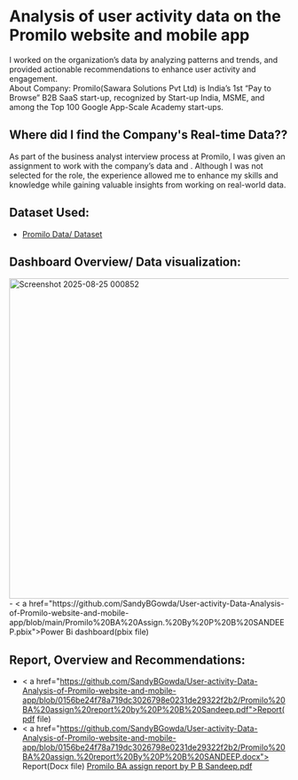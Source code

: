 # Analysis of user activity data on the Promilo website and mobile app
I worked on the organization’s data by analyzing patterns and trends, and provided actionable recommendations to enhance user activity and engagement.     
About Company: Promilo(Sawara Solutions Pvt Ltd) is India’s 1st “Pay to Browse” B2B SaaS start-up, recognized by Start-up India, MSME, and among the Top 100 Google App-Scale Academy start-ups.

## Where did I find the Company's Real-time Data??
As part of the business analyst interview process at Promilo, I was given an assignment to work with the company’s data and . Although I was not selected for the role, the experience allowed me to enhance my skills and knowledge while gaining valuable insights from working on real-world data.

## Dataset Used:
- <a href="https://github.com/SandyBGowda/User-activity-Data-Analysis-of-Promilo-website-and-mobile-app/blob/main/Data%20set%20for%20BA.xlsx">Promilo Data/ Dataset</a>

## Dashboard Overview/ Data visualization:
<img width="1102" height="577" alt="Screenshot 2025-08-25 000852" src="https://github.com/user-attachments/assets/8d1262fc-ab03-405e-961c-54db0ab26f52" />
- < a href="https://github.com/SandyBGowda/User-activity-Data-Analysis-of-Promilo-website-and-mobile-app/blob/main/Promilo%20BA%20Assign.%20By%20P%20B%20SANDEEP.pbix">Power Bi dashboard(pbix file) </a>

## Report, Overview and Recommendations:
- < a href="https://github.com/SandyBGowda/User-activity-Data-Analysis-of-Promilo-website-and-mobile-app/blob/0156be24f78a719dc3026798e0231de29322f2b2/Promilo%20BA%20assign%20report%20by%20P%20B%20Sandeep.pdf">Report(pdf file)</a>
- < a href="https://github.com/SandyBGowda/User-activity-Data-Analysis-of-Promilo-website-and-mobile-app/blob/0156be24f78a719dc3026798e0231de29322f2b2/Promilo%20BA%20assign.%20report%20By%20P%20B%20SANDEEP.docx"> Report(Docx file)</a>
[Promilo BA assign report by P B Sandeep.pdf](https://github.com/user-attachments/files/22371238/Promilo.BA.assign.report.by.P.B.Sandeep.pdf)


